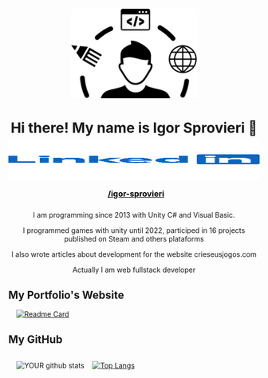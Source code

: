 <div align="center">

<img src="./public/full-stack-developer-icon.svg" width="50%"></img>

<h1 style="margin-bottom: -8px"> Hi there! My name is Igor Sprovieri 👋 </h1>

<a href="https://www.linkedin.com/in/igor-sprovieri/">

<img style="height: 80px; width:100%;" src="./public/linkedin-svgrepo-com.svg"></img>

<p style="margin-left: 8px; padding-bottom:8px; font-weight: bold; color: black; text-decoration: inherit; font-size: 16px;">/igor-sprovieri</p>

</a>

I am programming since 2013 with Unity C# and Visual Basic.

I programmed games with unity until 2022, participed in 16 projects published on Steam and others plataforms

I also wrote articles about development for the website crieseusjogos.com

Actually I am web fullstack developer

</div>

## My Portfolio's Website

<div style="margin-left: 16px;">

[![Readme Card](https://github-readme-stats.vercel.app/api/pin/?username=IgorSprovieri&repo=site-portfolio)](https://github.com/igorsprovieri/site-portfolio)

</div>

## My GitHub

<div style="display: flex; flex-direction: row; align-items: center;">

<div style="margin: 0px 16px;">

![YOUR github stats](https://github-readme-stats.vercel.app/api?username=igorsprovieri&hide=stars,prs,issues,contribs&show_icons=true)

</div>

[![Top Langs](https://github-readme-stats.vercel.app/api/top-langs/?username=igorsprovieri&layout=compact&langs_count=3)](https://github.com/igorsprovieri/github-readme-stats)

</div>
